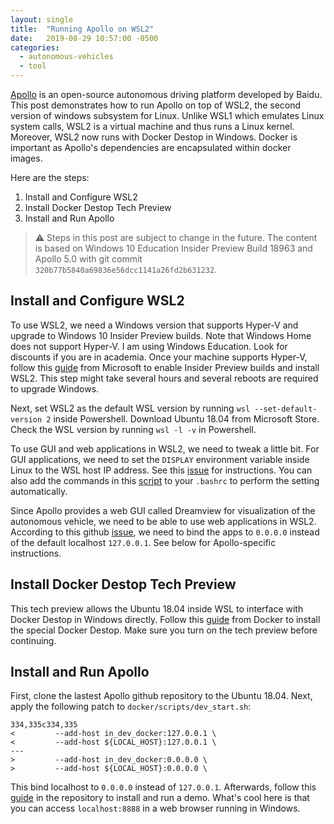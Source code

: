 ```yaml
---
layout: single
title:  "Running Apollo on WSL2"
date:   2019-08-29 10:57:00 -0500
categories: 
  - autonomous-vehicles
  - tool
---
```


[Apollo][apollo] is an open-source autonomous driving platform developed by Baidu.
This post demonstrates how to run Apollo on top of WSL2, the second version of windows subsystem for Linux. 
Unlike WSL1 which emulates Linux system calls, WSL2 is a virtual machine and thus runs a Linux kernel.
Moreover, WSL2 now runs with Docker Destop in Windows. 
Docker is important as Apollo's dependencies are encapsulated within docker images.

Here are the steps:
1. Install and Configure WSL2
2. Install Docker Destop Tech Preview
3. Install and Run Apollo

> :warning: Steps in this post are subject to change in the future. The content is based on Windows 10 Education Insider Preview Build 18963 and Apollo 5.0 with git commit `320b77b5840a69836e56dcc1141a26fd2b631232`.

## Install and Configure WSL2
To use WSL2, we need a Windows version that supports Hyper-V and upgrade to Windows 10 Insider Preview builds.
Note that Windows Home does not support Hyper-V. I am using Windows Education. Look for discounts if you are in academia.
Once your machine supports Hyper-V, follow this [guide][ms-wsl2] from Microsoft to enable Insider Preview builds and 
install WSL2. This step might take several hours and several reboots are required to upgrade Windows.

Next, set WSL2 as the default WSL version by running `wsl --set-default-version 2` inside Powershell.
Download Ubuntu 18.04 from Microsoft Store. Check the WSL version by running `wsl -l -v` in Powershell.

To use GUI and web applications in WSL2, we need to tweak a little bit.
For GUI applications, we need to set the `DISPLAY` environment variable inside Linux to the WSL host IP address.
See this [issue][wsl2-gui] for instructions. 
You can also add the commands in this [script][set-display] to your `.bashrc` to perform the setting automatically.

Since Apollo provides a web GUI called Dreamview for visualization of the autonomous vehicle, 
we need to be able to use web applications in WSL2. 
According to this github [issue][wsl2-localhost], we need to bind the apps to `0.0.0.0` instead of the default localhost `127.0.0.1`.
See below for Apollo-specific instructions.

## Install Docker Destop Tech Preview
This tech preview allows the Ubuntu 18.04 inside WSL to interface with Docker Destop in Windows directly.
Follow this [guide][docker-wsl2] from Docker to install the special Docker Destop.
Make sure you turn on the tech preview before continuing.

## Install and Run Apollo
First, clone the lastest Apollo github repository to the Ubuntu 18.04.
Next, apply the following patch to `docker/scripts/dev_start.sh`:
```
334,335c334,335
<         --add-host in_dev_docker:127.0.0.1 \
<         --add-host ${LOCAL_HOST}:127.0.0.1 \
---
>         --add-host in_dev_docker:0.0.0.0 \
>         --add-host ${LOCAL_HOST}:0.0.0.0 \
```
This bind localhost to `0.0.0.0` instead of `127.0.0.1`.
Afterwards, follow this [guide][apollo-install] in the repository to install and run a demo.
What's cool here is that you can access `localhost:8888` in a web browser running in Windows. 


[apollo]: https://github.com/ApolloAuto/apollo 
[ms-wsl2]: https://docs.microsoft.com/en-us/windows/wsl/wsl2-install
[wsl2-gui]: https://github.com/microsoft/WSL/issues/4106
[set-display]: https://gist.github.com/ThYpHo0n/349f1f6473e207b866f65aca4728da3e
[wsl2-localhost]: https://github.com/microsoft/WSL/issues/4338
[docker-wsl2]: https://docs.docker.com/docker-for-windows/wsl-tech-preview/
[apollo-install]: https://github.com/ApolloAuto/apollo/tree/master/docs/demo_guide
